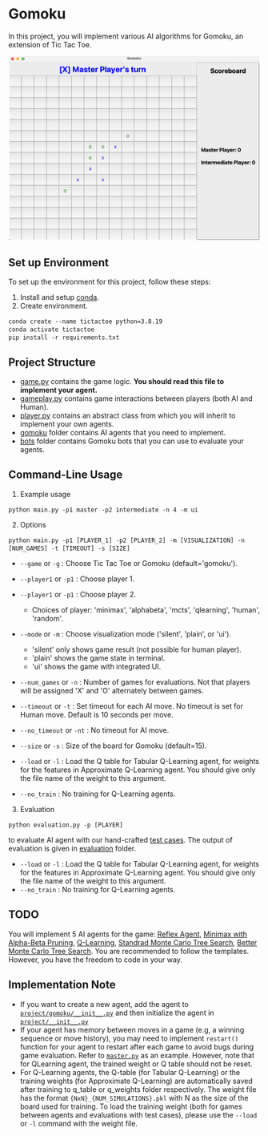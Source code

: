 # Gomoku
In this project, you will implement various AI algorithms for Gomoku, an extension of Tic Tac Toe.

<p align="center">
  <img src="gomoku.png" width=500/>
</p>

## Set up Environment
To set up the environment for this project, follow these steps: 
1. Install and setup [conda](https://docs.anaconda.com/free/miniconda/#quick-command-line-install).
2. Create environment.
```
conda create --name tictactoe python=3.8.19
conda activate tictactoe
pip install -r requirements.txt
```
## Project Structure
* [game.py](project/game.py) contains the game logic. **You should read this file to implement your agent.**
* [gameplay.py](project/gameplay.py) contains game interactions between players (both AI and Human). 
* [player.py](project/player.py) contains an abstract class from which you will inherit to implement your own agents.
* [gomoku](project/gomoku) folder contains AI agents that you need to implement.
* [bots](project/gomoku/bots) folder contains Gomoku bots that you can use to evaluate your agents.

## Command-Line Usage

1. Example usage
```
python main.py -p1 master -p2 intermediate -n 4 -m ui
```
2. Options
```
python main.py -p1 [PLAYER_1] -p2 [PLAYER_2] -m [VISUALIZATION] -n [NUM_GAMES] -t [TIMEOUT] -s [SIZE]
```
+ `--game` or `-g` : Choose Tic Tac Toe or Gomoku (default='gomoku').
+ `--player1` or `-p1` : Choose player 1.
+ `--player1` or `-p1` : Choose player 2.
    + Choices of player: 'minimax', 'alphabeta', 'mcts', 'qlearning', 'human', 'random'.
+ `--mode` or `-m` : Choose visualization mode ('silent', 'plain', or 'ui'). 
    + 'silent' only shows game result (not possible for human player). 
    + 'plain' shows the game state in terminal. 
    + 'ui' shows the game with integrated UI.

+ `--num_games` or `-n` : Number of games for evaluations. Not that players will be assigned 'X' and 'O' alternately between games.
+ `--timeout` or `-t` : Set timeout for each AI move. No timeout is set for Human move. Default is 10 seconds per move.
+ `--no_timeout` or `-nt` :  No timeout for AI move.
+ `--size` or `-s` : Size of the board for Gomoku (default=15).
+ `--load` or `-l` : Load the Q table for Tabular Q-Learning agent, for weights for the features in Approximate Q-Learning agent. You should give only the file name of the weight to this argument.
+ `--no_train` : No training for Q-Learning agents.

3. Evaluation
```
python evaluation.py -p [PLAYER] 
```
to evaluate AI agent with our hand-crafted [test cases](project/evaluation.py). The output of evaluation is given in [evaluation](evaluation) folder.
+ `--load` or `-l` : Load the Q table for Tabular Q-Learning agent, for weights for the features in Approximate Q-Learning agent. You should give only the file name of the weight to this argument.
+ `--no_train` : No training for Q-Learning agents.

## TODO
You will implement 5 AI agents for the game: [Reflex Agent](project/gomoku/reflex.py), [Minimax with Alpha-Beta Pruning](project/gomoku/alphabeta.py), [Q-Learning](project/gomoku/q_learning.py), [Standrad Monte Carlo Tree Search](project/gomoku/mcts_v1.py), [Better Monte Carlo Tree Search](project/gomoku/mcts_v2.py). You are recommended to follow the templates. However, you have the freedom to code in your way.

## Implementation Note
* If you want to create a new agent, add the agent to [`project/gomoku/__init__.py`](project/gomoku/__init__.py) and then initialize the agent in [`project/__init__.py`](project/__init__.py)
* If your agent has memory between moves in a game (e.g, a winning sequence or move history), you may need to implement `restart()` function for your agent to restart after each game to avoid bugs during game evaluation. Refer to [`master.py`](project/gomoku/bots/master.py) as an example. However, note that for QLearning agent, the trained weight or Q table should not be reset.
* For Q-Learning agents, the Q-table (for Tabular Q-Learning) or the training weights (for Approximate Q-Learning) are automatically saved after training to q_table or q_weights folder respectively. The weight file has the format `{NxN}_{NUM_SIMULATIONS}.pkl` with N as the size of the board used for training. To load the training weight (both for games between agents and evaluations with test cases), please use the `--load` or `-l` command with the weight file.